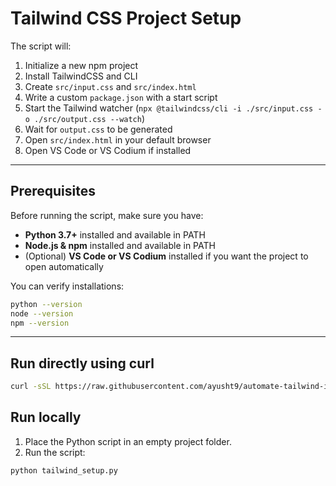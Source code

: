 # Tailwind CSS Project Setup

The script will:

1. Initialize a new npm project
2. Install TailwindCSS and CLI
3. Create `src/input.css` and `src/index.html`
4. Write a custom `package.json` with a start script
5. Start the Tailwind watcher (`npx @tailwindcss/cli -i ./src/input.css -o ./src/output.css --watch`)
6. Wait for `output.css` to be generated
7. Open `src/index.html` in your default browser
8. Open VS Code or VS Codium if installed

---

## Prerequisites

Before running the script, make sure you have:

- **Python 3.7+** installed and available in PATH
- **Node.js & npm** installed and available in PATH
- (Optional) **VS Code or VS Codium** installed if you want the project to open automatically

You can verify installations:

```bash
python --version
node --version
npm --version
````

---

## Run directly using curl

```bash
curl -sSL https://raw.githubusercontent.com/ayusht9/automate-tailwind-install/main/setup-tailwind.py | python
```

## Run locally

1. Place the Python script in an empty project folder.
2. Run the script:

```bash
python tailwind_setup.py
```


